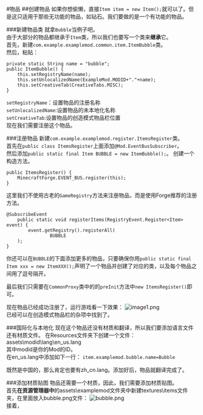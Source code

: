 #物品
##创建物品
如果你想偷懒，直接`Item item = new Item();`就可以了。但是这只适用于那些无功能的物品，如钻石。我们要做的是一个有功能的物品。

###新建物品类
就拿`Bubble`当例子吧。  
由于大部分的物品都继承于`Item`类，所以我们也要写一个类来**继承**它。  
首先，新建`com.example.examplemod.common.item.ItemBubble`类。  
然后，粘贴：

    private static String name = "bubble";
    public ItemBubble() {
        this.setRegistryName(name);
        this.setUnlocalizedName(ExampleMod.MODID+"."+name);
        this.setCreativeTab(CreativeTabs.MISC);
    }

`setRegistryName`：设置物品的注册名称  
`setUnlocalizedName`:设置物品的未本地化名称  
`setCreativeTab`:设置物品的创造模式物品栏位置  
现在我们需要注册这个物品。

###注册物品
新建`com.example.examplemod.register.ItemsRegister`类。  
首先在`public class ItemsRegister`上面添加`@Mod.EventBusSubscriber`。  
然后添加`public static final Item BUBBLE = new ItemBubble();`。
创建一个构造方法。

    public ItemsRegister() {
        MinecraftForge.EVENT_BUS.register(this);
    }
    
这里我们不使用古老的`GameRegistry`方法来注册物品，而是使用Forge推荐的注册方法。

    @SubscribeEvent
        public static void registerItems(RegistryEvent.Register<Item> event) {
            event.getRegistry().registerAll(
                    BUBBLE
        );
    }
    
你还可以在`BUBBLE`的下面添加更多的物品，只要确保你用`public static final Item xxx = new ItemXXX();`声明了一个物品并创建了对应的类，以及每个物品之间用了逗号隔开。

最后我们只需要在`CommonProxy`类中的的`preInit`方法中`new ItemsRegister()`即可。

现在物品已经成功注册了，运行游戏看一下效果：
![image1.png](https://i.loli.net/2020/03/08/Ep8eNIfdmGD9iRK.png)  
已经可以在创造模式物品栏的杂项中找到了。  

###国际化与本地化
现在这个物品还没有材质和翻译，所以我们要添加语言文件还有材质文件。
在Resources文件夹下创建一个文件：assets\modid\lang\en_us.lang  
其中modid是你的Mod的ID。  
在en_us.lang中添加如下一行：
`item.examplemod.bubble.name=Bubble`

既然是中国的，那么肯定也要有zh_cn.lang。添加好后，物品就翻译完成了。

###添加材质贴图
物品还需要一个材质，因此，我们需要添加材质贴图。  
首先**在资源管理器中**的assets\examplemod文件夹中新建textures\items文件夹，在里面放入bubble.png文件：
![bubble.png](https://i.loli.net/2020/03/11/ZOWQcxkv6zhFTmS.png)  
接着，